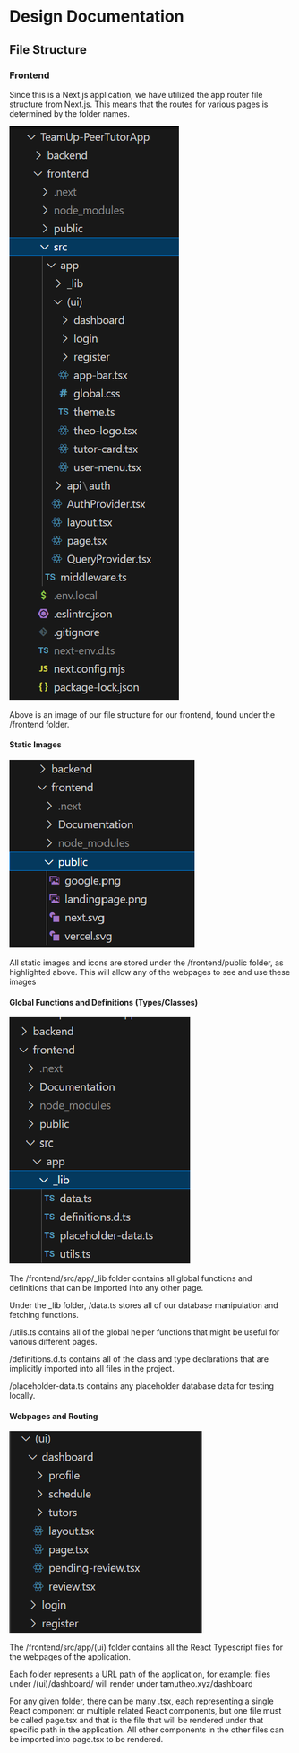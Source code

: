 # Design Documentation

## File Structure

### Frontend

Since this is a Next.js application, we have utilized the app router file structure from Next.js. This means that the routes for various pages is determined by the folder names. 

![File Structure shown by using image of file directory](fileStructure.png)

Above is an image of our file structure for our frontend, found under the /frontend folder.

#### Static Images

![File Structure with /frontend/public folder highlighted](publicFolder.png)

All static images and icons are stored under the /frontend/public folder, as highlighted above. This will allow any of the webpages to see and use these images

#### Global Functions and Definitions (Types/Classes)

![Files Structure with /frontend/src/app/_lib folder expanded](_lib.png)

The /frontend/src/app/_lib folder contains all global functions and definitions that can be imported into any other page.

Under the _lib folder, /data.ts stores all of our database manipulation and fetching functions.

/utils.ts contains all of the global helper functions that might be useful for various different pages.

/definitions.d.ts contains all of the class and type declarations that are implicitly imported into all files in the project.

/placeholder-data.ts contains any placeholder database data for testing locally.

#### Webpages and Routing

![File Structure with /frontend/src/app/(ui) folder expanded](routePaths.png)

The /frontend/src/app/(ui) folder contains all the React Typescript files for the webpages of the application.

Each folder represents a URL path of the application, for example: files under /(ui)/dashboard/ will render under tamutheo.xyz/dashboard 

For any given folder, there can be many .tsx, each representing a single React component or multiple related React components, but one file must be called page.tsx and that is the file that will be rendered under that specific path in the application. All other components in the other files can be imported into page.tsx to be rendered.

